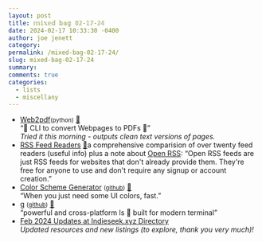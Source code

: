 ```yaml
---
layout: post
title: 𝕞𝕚𝕩𝕖𝕕 𝕓𝕒𝕘 𝟘𝟚-𝟙𝟟-𝟚𝟜
date: 2024-02-17 10:33:30 -0400
author: joe jenett
category: 
permalink: /mixed-bag-02-17-24/
slug: mixed-bag-02-17-24
summary: 
comments: true
categories:
  - lists
  - miscellany
---
```

<ul class="links">
	<li><a title="GitHub - dvcoolarun/web2pdf" href="https://github.com/dvcoolarun/web2pdf">Web2pdf</a><small>(python)</small> <a href="https://pinboard.in/u:dmedme">📌</a><br>“🔄 CLI to convert Webpages to PDFs 🚀”<br><em>Tried it this morning - outputs clean text versions of pages.</em></li>
	<li><a title="RSS Feed Readers - Open RSS" href="https://openrss.org/rss-feed-readers">RSS Feed Readers</a> <a href="https://pinboard.in/u:fileformat">📌</a>a comprehensive comparision of over twenty feed readers (useful info) plus a note about <a href="https://openrss.org/usage">Open RSS</a>: “Open RSS feeds are just RSS feeds for websites that don't already provide them. They're free for anyone to use and don't require any signup or account creation.”</li>
	<li><a title="Color Scheme Generator" href="https://adevade.github.io/color-scheme-generator/">Color Scheme Generator</a> <small>(<a href="https://github.com/adevade/color-scheme-generator">github</a>)</small> <a href="https://pinboard.in/u:icco">📌</a><br>“When you just need some UI colors, fast.”</li>
	<li><a title="g - powerful and cross-platform ls" href="https://g.equationzhao.space/">g</a> <small>(<a href="https://github.com/Equationzhao/g">github</a>)</small> <a href="https://pinboard.in/u:f440">📌</a><br>“powerful and cross-platform ls 🌈 built for modern terminal”</li>
	<li><a title="Indieseek.xyz Indie Web Directory" href="https://indieseek.xyz/2024/02/12/feb-2024-updates-at-indieseek-xyz-directory/">Feb 2024 Updates at Indieseek.xyz Directory</a><br><em>Updated resources and new listings (to explore, thank you very much)!</em></li>
</ul>
<a href="https://brid.gy/publish/mastodon"></a>
